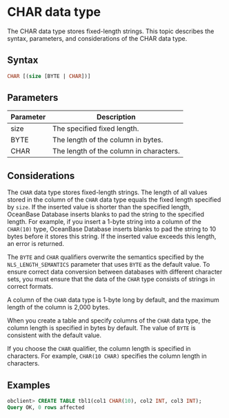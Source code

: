 # CHAR data type

The CHAR data type stores fixed-length strings. This topic describes the syntax, parameters, and considerations of the CHAR data type.

## Syntax

```sql
CHAR [(size [BYTE | CHAR])]
```

## Parameters

| Parameter | Description |
|------|-----------------|
| size | The specified fixed length.  |
| BYTE | The length of the column in bytes.  |
| CHAR | The length of the column in characters.  |

## Considerations

The `CHAR` data type stores fixed-length strings. The length of all values stored in the column of the `CHAR` data type equals the fixed length specified by `size`. If the inserted value is shorter than the specified length, OceanBase Database inserts blanks to pad the string to the specified length. For example, if you insert a 1-byte string into a column of the `CHAR(10)` type, OceanBase Database inserts blanks to pad the string to 10 bytes before it stores this string. If the inserted value exceeds this length, an error is returned.

The `BYTE` and `CHAR` qualifiers overwrite the semantics specified by the `NLS_LENGTH_SEMANTICS` parameter that uses `BYTE` as the default value. To ensure correct data conversion between databases with different character sets, you must ensure that the data of the `CHAR` type consists of strings in correct formats.

A column of the `CHAR` data type is 1-byte long by default, and the maximum length of the column is 2,000 bytes.

When you create a table and specify columns of the `CHAR` data type, the column length is specified in bytes by default. The value of `BYTE` is consistent with the default value.

If you choose the `CHAR` qualifier, the column length is specified in characters. For example, `CHAR(10 CHAR)` specifies the column length in characters.

## Examples

```sql
obclient> CREATE TABLE tbl1(col1 CHAR(10), col2 INT, col3 INT);
Query OK, 0 rows affected
```
